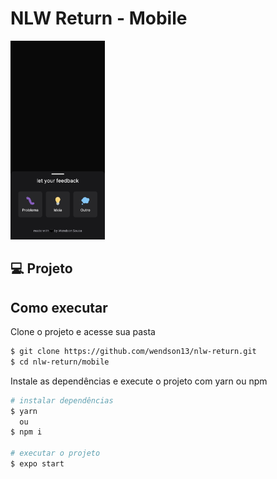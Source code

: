 # NLW Return - Mobile

<img src=".github/cover.jpg" width="30%" />

## 💻 Projeto

## Como executar

Clone o projeto e acesse sua pasta

```bash
$ git clone https://github.com/wendson13/nlw-return.git
$ cd nlw-return/mobile
```

Instale as dependências e execute o projeto com yarn ou npm

```bash
# instalar dependências
$ yarn
  ou
$ npm i

# executar o projeto
$ expo start
```
